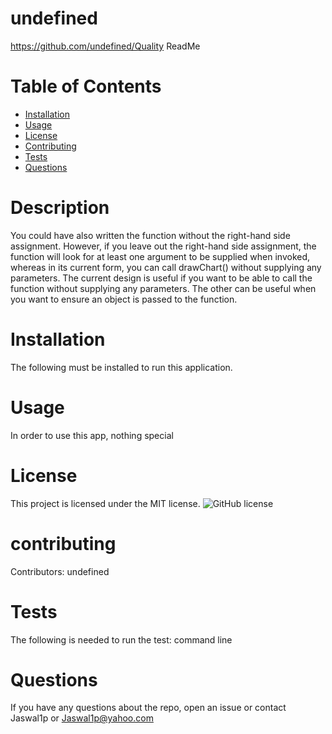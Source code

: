 # undefined
  https://github.com/undefined/Quality ReadMe

  # Table of Contents
  * [Installation](#installation)
  * [Usage](#usage)
  * [License](#license)
  * [Contributing](#contributing)
  * [Tests](#tests)
  * [Questions](#questions)
  
  # Description
  You could have also written the function without the right-hand side assignment. However, if you leave out the right-hand side assignment, the function will look for at least one argument to be supplied when invoked, whereas in its current form, you can call drawChart() without supplying any parameters. The current design is useful if you want to be able to call the function without supplying any parameters. The other can be useful when you want to ensure an object is passed to the function.
  

  # Installation
  The following must be installed to run this application.
  # Usage
  In order to use this app, nothing special
  # License
  This project is licensed under the MIT license.
  ![GitHub license](https://img.shield.io/badge/license-MIT-blue.svg)
  # contributing
  Contributors: undefined
  # Tests
  The following is needed to run the test: command line
  # Questions
  If you have any questions about the repo, open an issue or contact Jaswal1p or Jaswal1p@yahoo.com
  
 
